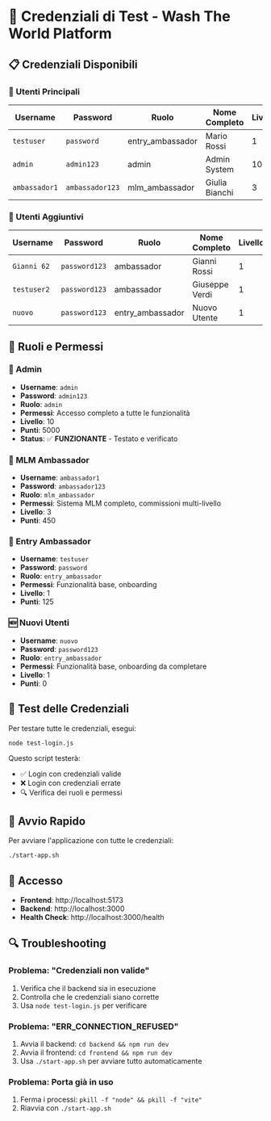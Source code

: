 # 🔐 Credenziali di Test - Wash The World Platform

## 📋 Credenziali Disponibili

### 👤 Utenti Principali

| Username | Password | Ruolo | Nome Completo | Livello | Punti |
|----------|----------|-------|---------------|---------|-------|
| `testuser` | `password` | entry_ambassador | Mario Rossi | 1 | 125 |
| `admin` | `admin123` | admin | Admin System | 10 | 5000 |
| `ambassador1` | `ambassador123` | mlm_ambassador | Giulia Bianchi | 3 | 450 |

### 👥 Utenti Aggiuntivi

| Username | Password | Ruolo | Nome Completo | Livello | Punti |
|----------|----------|-------|---------------|---------|-------|
| `Gianni 62` | `password123` | ambassador | Gianni Rossi | 1 | 0 |
| `testuser2` | `password123` | ambassador | Giuseppe Verdi | 1 | 0 |
| `nuovo` | `password123` | entry_ambassador | Nuovo Utente | 1 | 0 |

## 🎯 Ruoli e Permessi

### 🔧 Admin
- **Username**: `admin`
- **Password**: `admin123`
- **Ruolo**: `admin`
- **Permessi**: Accesso completo a tutte le funzionalità
- **Livello**: 10
- **Punti**: 5000
- **Status**: ✅ **FUNZIONANTE** - Testato e verificato

### 🌟 MLM Ambassador
- **Username**: `ambassador1`
- **Password**: `ambassador123`
- **Ruolo**: `mlm_ambassador`
- **Permessi**: Sistema MLM completo, commissioni multi-livello
- **Livello**: 3
- **Punti**: 450

### 👤 Entry Ambassador
- **Username**: `testuser`
- **Password**: `password`
- **Ruolo**: `entry_ambassador`
- **Permessi**: Funzionalità base, onboarding
- **Livello**: 1
- **Punti**: 125

### 🆕 Nuovi Utenti
- **Username**: `nuovo`
- **Password**: `password123`
- **Ruolo**: `entry_ambassador`
- **Permessi**: Funzionalità base, onboarding da completare
- **Livello**: 1
- **Punti**: 0

## 🧪 Test delle Credenziali

Per testare tutte le credenziali, esegui:

```bash
node test-login.js
```

Questo script testerà:
- ✅ Login con credenziali valide
- ❌ Login con credenziali errate
- 🔍 Verifica dei ruoli e permessi

## 🚀 Avvio Rapido

Per avviare l'applicazione con tutte le credenziali:

```bash
./start-app.sh
```

## 📱 Accesso

- **Frontend**: http://localhost:5173
- **Backend**: http://localhost:3000
- **Health Check**: http://localhost:3000/health

## 🔍 Troubleshooting

### Problema: "Credenziali non valide"
1. Verifica che il backend sia in esecuzione
2. Controlla che le credenziali siano corrette
3. Usa `node test-login.js` per verificare

### Problema: "ERR_CONNECTION_REFUSED"
1. Avvia il backend: `cd backend && npm run dev`
2. Avvia il frontend: `cd frontend && npm run dev`
3. Usa `./start-app.sh` per avviare tutto automaticamente

### Problema: Porta già in uso
1. Ferma i processi: `pkill -f "node" && pkill -f "vite"`
2. Riavvia con `./start-app.sh` 